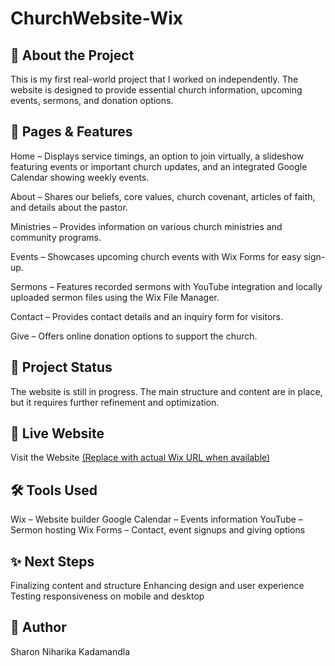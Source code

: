 # ChurchWebsite-Wix


## 🌟 About the Project

This is my first real-world project that I worked on independently. The website is designed to provide essential church information, upcoming events, sermons, and donation options.

## 📌 Pages & Features

Home – Displays service timings, an option to join virtually, a slideshow featuring events or important church updates, and an integrated Google Calendar showing weekly events.

About – Shares our beliefs, core values, church covenant, articles of faith, and details about the pastor.

Ministries – Provides information on various church ministries and community programs.

Events – Showcases upcoming church events with Wix Forms for easy sign-up.

Sermons – Features recorded sermons with YouTube integration and locally uploaded sermon files using the Wix File Manager.

Contact – Provides contact details and an inquiry form for visitors.

Give – Offers online donation options to support the church.

## 🚧 Project Status

The website is still in progress. The main structure and content are in place, but it requires further refinement and optimization.

## 🔗 Live Website

Visit the Website [(Replace with actual Wix URL when available)](https://hrbcweb.wixsite.com/harmony-road-baptist)

## 🛠 Tools Used

Wix – Website builder
Google Calendar – Events information
YouTube – Sermon hosting
Wix Forms – Contact, event signups and giving options

## ✨ Next Steps

Finalizing content and structure
Enhancing design and user experience
Testing responsiveness on mobile and desktop

## 📌 Author

Sharon Niharika Kadamandla

